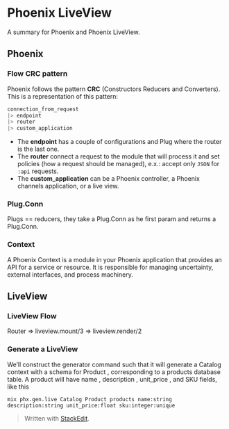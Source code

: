 # Phoenix LiveView

A summary for Phoenix and Phoenix LiveView.

## Phoenix

### Flow CRC pattern

Phoenix follows the pattern **CRC** (Constructors Reducers and Converters). This is a representation of this pattern:

```elixir
connection_from_request
|> endpoint
|> router
|> custom_application
```
* The **endpoint** has a couple of configurations and Plug where the router is the last one.
* The **router** connect a request to the module that will process it and set policies (how a request should be managed), e.x.: accept only `JSON` for `:api` requests.
* The **custom_application** can be a Phoenix controller, a Phoenix channels application, or a live view.

### Plug.Conn

Plugs == reducers, they take a Plug.Conn as he first param and returns a Plug.Conn.

### Context

A Phoenix Context is a module in your Phoenix application that provides an API for a service or resource.
It is responsible for managing uncertainty, external interfaces, and process machinery.

## LiveView

### LiveView Flow

Router => liveview.mount/3 => liveview.render/2

### Generate a LiveView

We’ll construct the generator command such that it will generate a Catalog context with a schema for Product , corresponding to a products database table.
A product will have name , description , unit_price , and SKU fields, like this

`mix phx.gen.live Catalog Product products name:string description:string unit_price:float sku:integer:unique`

> Written with [StackEdit](https://stackedit.io/).
<!--stackedit_data:
eyJoaXN0b3J5IjpbLTYxMTY4MjA4NCwtOTg4NTgxNDg0LC0xOD
gxODc3MDE4LC0xNDQ1MjUwMTc2LC0zODg1NTg2MjYsMTUxODg0
MzE4LC0xNjYxNjI4MTU3LC00NzgwMTk1ODJdfQ==
-->